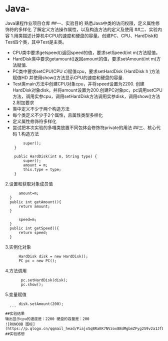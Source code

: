 # Java-
Java课程作业项目仓库
##一、实验目的
熟悉Java中类的访问权限，定义属性修饰符的多样化
了解定义方法操作属性，以及构造方法的定义及使用
##二、实验内容
1.用类描述计算机中CPU的速度和硬盘的容量。创建PC、CPU、HardDisk和Test四个类，其中Test是主类。
* CPU类中要求getspeed()返回speed的值，要求setSpeed(int m)方法赋值。
* HardDisk类中要求getamount()返回amount的值，要求setAmount(int m)方法赋值.
* PC类中要求setCPU(CPU c)赋值cpu，要求setHardDisk (HardDisk h )方法赋值HD 并使用show()方法显示CPU的速度和硬盘的容量.
* Test类main方法中创建CPU对象cpu，并将speed设置为2200. 创建HardDisk对象disk，并将amount设置为200.创建PC对象pc，pc调用setCPU方法，调用实参cpu，调用setHardDisk方法调用实参disk，调用show()方法
2.附加要求
* 类中定义不少于两个构造方法
* 每个类定义不少于2个属性，且属性类型多样化
* 定义属性修饰符多样化
* 尝试把本次实验的多嘎类放置不同包体会修饰符private的用法
##三、核心代码
1.构造方法
```public HardDisk() {
		super();
	}

	public HardDisk(int m, String type) {
		super();
		amount = m;
		this.type = type;
	}
  ```
2.设置和获取对象成员值
  ```	public void setAmount(int m){
		amount=m;
	}
	public int getAmount(){
		return amount;
	}
  ```
  ```	public void setSpeed(int m){
		speed=m;
	}
	public int getSpeed(){
		return speed;
	}
  ``` 
3.实例化对象
  ```	CPU cpu = new CPU();
		HardDisk disk = new HardDisk();
		PC pc = new PC();
 ```
4.方法调用
 ```pc.setCPU(cpu);
		pc.setHardDisk(disk);
		pc.show();
  ```
5.变量赋值
  ```cpu.setSpeed(2200);
		disk.setAmount(200);
    ```
 ##实验结果
 输出显示cpu的速度是：2200 硬盘的容量是：200
 ![RUNOOB 图标](https://p.qlogo.cn/qqmail_head/PiajxSqBRaEK7NVzox8BdMgbmZFyg2S9v2a1JfLfpJlSdxItJHKibbsYiczU8GKSyN1n2BOQl5ct5A/0)
 ##实验感想
 

